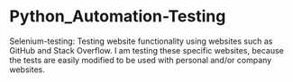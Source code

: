 # Python_Automation-Testing
Selenium-testing: Testing website functionality using websites such as GitHub and Stack Overflow. I am testing these specific websites, because the tests are easily modified to be used with personal and/or company websites.
